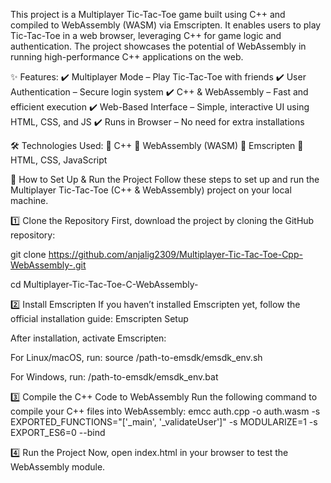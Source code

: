 This project is a Multiplayer Tic-Tac-Toe game built using C++ and compiled to WebAssembly (WASM) via Emscripten. It enables users to play Tic-Tac-Toe in a web browser, leveraging C++ for game logic and authentication. 
The project showcases the potential of WebAssembly in running high-performance C++ applications on the web.

✨ Features:
✔️ Multiplayer Mode – Play Tic-Tac-Toe with friends
✔️ User Authentication – Secure login system
✔️ C++ & WebAssembly – Fast and efficient execution
✔️ Web-Based Interface – Simple, interactive UI using HTML, CSS, and JS
✔️ Runs in Browser – No need for extra installations

🛠 Technologies Used:
🔹 C++
🔹 WebAssembly (WASM)
🔹 Emscripten
🔹 HTML, CSS, JavaScript

🔧 How to Set Up & Run the Project
Follow these steps to set up and run the Multiplayer Tic-Tac-Toe (C++ & WebAssembly) project on your local machine.

1️⃣ Clone the Repository
First, download the project by cloning the GitHub repository:

git clone https://github.com/anjalig2309/Multiplayer-Tic-Tac-Toe-Cpp-WebAssembly-.git

cd Multiplayer-Tic-Tac-Toe-C-WebAssembly-


2️⃣ Install Emscripten
If you haven’t installed Emscripten yet, follow the official installation guide: Emscripten Setup

After installation, activate Emscripten:

For Linux/macOS, run:
source /path-to-emsdk/emsdk_env.sh

For Windows, run:
/path-to-emsdk/emsdk_env.bat

3️⃣ Compile the C++ Code to WebAssembly
Run the following command to compile your C++ files into WebAssembly:
emcc auth.cpp -o auth.wasm -s EXPORTED_FUNCTIONS="['_main', '_validateUser']" -s MODULARIZE=1 -s EXPORT_ES6=0 --bind

4️⃣ Run the Project
Now, open index.html in your browser to test the WebAssembly module.

